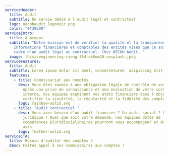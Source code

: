 ```yaml
---
serviceHeader:
  title: Audit
  subtitle: Un servie dédié à l'audit légal et contractuel
  logo: necohaudit_logonoir.png
  color: "#f39200"
serviceIntro:
  title: A propos
  subtitle: "Notre mission est de vérifier la qualité et la transparence des
    informations financières et comptables des entités visés que ce soit dans le
    cadre d'un audit légal ou contractuel. Chez NECOH Audit, "
  image: thisisengineering-raeng-ftd-qk0om20-unsplash.jpeg
serviceFeatures:
  title: Audit
  subtitle: Lorem ipsum dolor sit amet, consectetured  adipiscing elit.
  features:
    - title: Commissariat aux comptes
      desc: Vous êtes soumis à une obligation légale de contrôle de vos comptes ?
        Après une prise de connaissance et une évaluation de votre contrôle
        interne, nos équipes examinent vos états financiers dans l'objectif de
        certifier la sincérité, la régularité et la fidélité des comptes.
      logo: rainbow-solid.svg
    - title: "Audit contractuel "
      desc: Vous avez besoin d'un audit financier ? Un audit social ? Un audit
        juridique ? Quel que soit votre demande, nos équipes dôtés de
        compétences pluridisciplinaires pourront vous accompagner et émettre un
        avis.
      logo: feather-solid.svg
serviceCTA:
  title: Besoin d'auditer des comptes ?
  desc: Faites appel à nos commissaires aux comptes !
---
```

